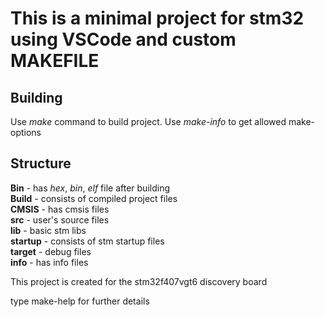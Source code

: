 # This is a minimal project for stm32 using VSCode and custom MAKEFILE

## Building
Use *make* command to build project. Use *make-info* to get allowed make-options
## Structure 
**Bin** - has *hex*, *bin*, *elf* file after building <br/>
**Build** - consists of compiled project files <br/>
**CMSIS** - has cmsis files <br/>
**src** - user's source files <br/>
**lib** - basic stm libs <br/>
**startup** - consists of stm startup files <br/>
**target** - debug files <br/>
**info** - has info files <br/>

This project is created for the stm32f407vgt6 discovery board

type make-help for further details
